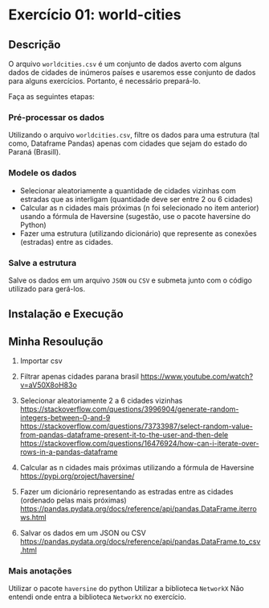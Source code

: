 # Exercício 01: world-cities

## Descrição

O arquivo `worldcities.csv` é um conjunto de dados averto com alguns dados de cidades de inúmeros países e usaremos esse conjunto de dados para alguns exercícios. Portanto, é necessário prepará-lo.

Faça as seguintes etapas:

### Pré-processar os dados

Utilizando o arquivo `worldcities.csv`, filtre os dados para uma estrutura (tal como, Dataframe Pandas) apenas com cidades que sejam do estado do Paraná (Brasill).

### Modele os dados

- Selecionar aleatoriamente a quantidade de cidades vizinhas com estradas que as interligam (quantidade deve ser entre 2 ou 6 cidades)
- Calcular as n cidades mais próximas (n foi selecionado no item anterior) usando a fórmula de Haversine (sugestão, use o pacote haversine do Python)
- Fazer uma estrutura (utilizando dicionário) que represente as conexões (estradas) entre as cidades.

### Salve a estrutura

Salve os dados em um arquivo `JSON` ou `CSV` e submeta junto com o código utilizado para gerá-los.

## Instalação e Execução

## Minha Resoulução

1. Importar csv

2. Filtrar apenas cidades parana brasil
   https://www.youtube.com/watch?v=aV50X8oH83o

3. Selecionar aleatoriamente 2 a 6 cidades vizinhas
   https://stackoverflow.com/questions/3996904/generate-random-integers-between-0-and-9
   https://stackoverflow.com/questions/73733987/select-random-value-from-pandas-dataframe-present-it-to-the-user-and-then-dele
   https://stackoverflow.com/questions/16476924/how-can-i-iterate-over-rows-in-a-pandas-dataframe

4. Calcular as n cidades mais próximas utilizando a fórmula de Haversine
   https://pypi.org/project/haversine/

5. Fazer um dicionário representando as estradas entre as cidades (ordenado pelas mais próximas)
   https://pandas.pydata.org/docs/reference/api/pandas.DataFrame.iterrows.html

6. Salvar os dados em um JSON ou CSV
   https://pandas.pydata.org/docs/reference/api/pandas.DataFrame.to_csv.html

### Mais anotações

Utilizar o pacote `haversine` do python
Utilizar a biblioteca `NetworkX`
Não entendi onde entra a biblioteca `NetworkX` no exercício.
